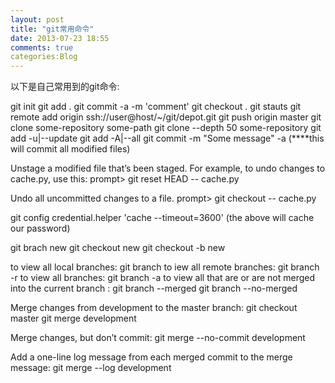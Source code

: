 ```yaml
---
layout: post
title: "git常用命令"
date: 2013-07-23 18:55
comments: true
categories:Blog
---
```

以下是自己常用到的git命令:

git init
git add .
git commit -a -m 'comment'
git checkout .
git stauts
git remote add origin ssh://user@host/~/git/depot.git
git push origin master
git clone some-repository some-path
git clone --depth 50 some-repository
git add -u|--update
git add -A|--all
git commit -m "Some message" -a                 (****this will commit all modified files)

Unstage a modified file that’s been staged.
For example, to undo changes to cache.py, use this:
prompt> git reset HEAD -- cache.py

Undo all uncommitted changes to a file.
prompt> git checkout -- cache.py

git config credential.helper 'cache --timeout=3600'
(the above will cache our password)

git brach new
git checkout new
git checkout -b new

to view all local branches:
git branch
to iew all remote branches:
git branch -r
to view all branches:
git branch -a
to view all that are or are not merged into the current branch :
git branch --merged
git branch --no-merged

Merge changes from development to the master branch:
git checkout master
git merge development

Merge changes, but don’t commit:
git merge --no-commit development

Add a one-line log message from each merged commit to the merge message:
git merge --log development

















